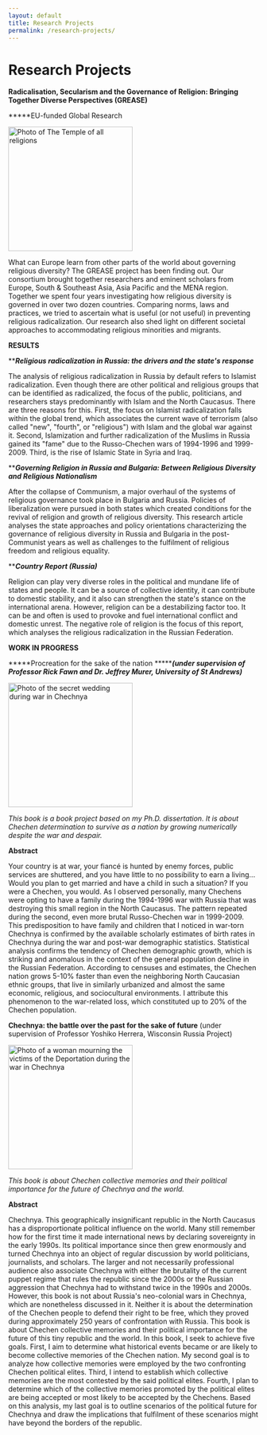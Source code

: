 ```yaml
---
layout: default
title: Research Projects
permalink: /research-projects/
---
```

# Research Projects


**Radicalisation, Secularism and the Governance of Religion: Bringing Together Diverse Perspectives (GREASE)**

*****EU-funded Global Research

<img height="250px" src="https://marat-iliyasov.github.io/assets/img/temple.jpeg" alt="Photo of The Temple of all religions">

What can Europe learn from other parts of the world about governing religious diversity? The GREASE project has been finding out. Our consortium brought together researchers and eminent scholars from Europe, South & Southeast Asia, Asia Pacific and the MENA region. Together we spent four years investigating how religious diversity is governed in over two dozen countries. Comparing norms, laws and practices, we tried to ascertain what is useful (or not useful) in preventing religious radicalization. Our research also shed light on different societal approaches to accommodating religious minorities and migrants.

**RESULTS**

*****Religious radicalization in Russia: the drivers and the state's response***

The analysis of religious radicalization in Russia by default refers to Islamist radicalization. Even though there are other political and religious groups that can be identified as radicalized, the focus of the public, politicians, and researchers stays predominantly with Islam and the North Caucasus. There are three reasons for this. First, the focus on Islamist radicalization falls within the global trend, which associates the current wave of terrorism (also called "new", "fourth", or "religious") with Islam and the global war against it. Second, Islamization and further radicalization of the Muslims in Russia gained its "fame" due to the Russo-Chechen wars of 1994-1996 and 1999-2009. Third, is the rise of Islamic State in Syria and Iraq.

*****Governing Religion in Russia and Bulgaria: Between Religious Diversity and Religious Nationalism***

After the collapse of Communism, a major overhaul of the systems of religious governance took place in Bulgaria and Russia. Policies of liberalization were pursued in both states which created conditions for the revival of religion and growth of religious diversity. This research article analyses the state approaches and policy orientations characterizing the governance of religious diversity in Russia and Bulgaria in the post-Communist years as well as challenges to the fulfilment of religious freedom and religious equality.

*****Country Report (Russia)***

Religion can play very diverse roles in the political and mundane life of states and people. It can be a source of collective identity, it can contribute to domestic stability, and it also can strengthen the state's stance on the international arena. However, religion can be a destabilizing factor too. It can be and often is used to provoke and fuel international conflict and domestic unrest. The negative role of religion is the focus of this report, which analyses the religious radicalization in the Russian Federation.





**WORK IN PROGRESS**

*****Procreation for the sake of the nation ********(under supervision of Professor Rick Fawn and Dr. Jeffrey Murer, University of St Andrews)***

<img height="250px" src="https://marat-iliyasov.github.io/assets/img/wedding.jpeg" alt="Photo of the secret wedding during war in Chechnya">

*This book is a book project based on my Ph.D. dissertation. It is about Chechen determination to survive as a nation by growing numerically despite the war and despair.*

**Abstract**

Your country is at war, your fiancé is hunted by enemy forces, public services are shuttered, and you have little to no possibility to earn a living... Would you plan to get married and have a child in such a situation? If you were a Chechen, you would. As I observed personally, many Chechens were opting to have a family during the 1994-1996 war with Russia that was destroying this small region in the North Caucasus. The pattern repeated during the second, even more brutal Russo-Chechen war in 1999-2009. This predisposition to have family and children that I noticed in war-torn Chechnya is confirmed by the available scholarly estimates of birth rates in Chechnya during the war and post-war demographic statistics. Statistical analysis confirms the tendency of Chechen demographic growth, which is striking and anomalous in the context of the general population decline in the Russian Federation. According to censuses and estimates, the Chechen nation grows 5-10% faster than even the neighboring North Caucasian ethnic groups, that live in similarly urbanized and almost the same economic, religious, and sociocultural environments. I attribute this phenomenon to the war-related loss, which constituted up to 20% of the Chechen population. 



**Chechnya: the battle over the past for the sake of future** (under supervision of Professor Yoshiko Herrera, Wisconsin Russia Project)

<img height="250px" src="https://marat-iliyasov.github.io/assets/img/chechnya.jpeg" alt="Photo of a woman mourning the victims of the Deportation during the war in Chechnya">

*This book is about Chechen collective memories and their political importance for the future of Chechnya and the world.*

**Abstract**

Chechnya. This geographically insignificant republic in the North Caucasus has a disproportionate political influence on the world. Many still remember how for the first time it made international news by declaring sovereignty in the early 1990s. Its political importance since then grew enormously and turned Chechnya into an object of regular discussion by world politicians, journalists, and scholars. The larger and not necessarily professional audience also associate Chechnya with either the brutality of the current puppet regime that rules the republic since the 2000s or the Russian aggression that Chechnya had to withstand twice in the 1990s and 2000s. However, this book is not about Russia's neo-colonial wars in Chechnya, which are nonetheless discussed in it. Neither it is about the determination of the Chechen people to defend their right to be free, which they proved during approximately 250 years of confrontation with Russia. This book is about Chechen collective memories and their political importance for the future of this tiny republic and the world. In this book, I seek to achieve five goals. First, I aim to determine what historical events became or are likely to become collective memories of the Chechen nation. My second goal is to analyze how collective memories were employed by the two confronting Chechen political elites. Third, I intend to establish which collective memories are the most contested by the said political elites. Fourth, I plan to determine which of the collective memories promoted by the political elites are being accepted or most likely to be accepted by the Chechens. Based on this analysis, my last goal is to outline scenarios of the political future for Chechnya and draw the implications that fulfilment of these scenarios might have beyond the borders of the republic.